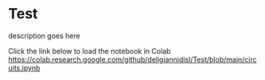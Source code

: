 # Test
description goes here

Click the link below to load the notebook in Colab
https://colab.research.google.com/github/deligiannidisl/Test/blob/main/circuits.ipynb
